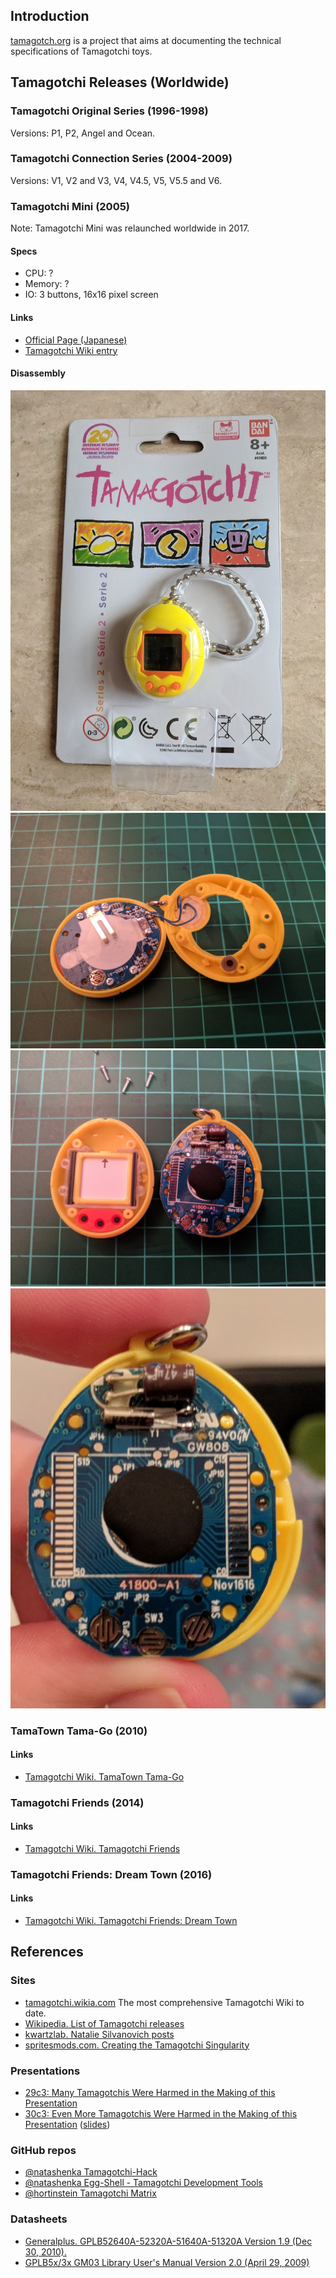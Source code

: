 ## Introduction

[tamagotch.org](http://tamagotch.org) is a project that aims at documenting the technical specifications of Tamagotchi toys.

## Tamagotchi Releases (Worldwide)

### Tamagotchi Original Series (1996-1998)

Versions: P1, P2, Angel and Ocean.

### Tamagotchi Connection Series (2004-2009)

Versions: V1, V2 and V3, V4, V4.5, V5, V5.5 and V6.

### Tamagotchi Mini (2005)

Note: Tamagotchi Mini was relaunched worldwide in 2017.

#### Specs

* CPU: ?
* Memory: ?
* IO: 3 buttons, 16x16 pixel screen

#### Links

* [Official Page (Japanese)](http://tamagotch.channel.or.jp/tamagotchi/mini)
* [Tamagotchi Wiki entry](http://tamagotchi.wikia.com/wiki/Tamagotchi_Mini)

#### Disassembly

![](assets/img/IMG_20180224_134246.jpg)
![](assets/img/IMG_20180224_181646.jpg)
![](assets/img/IMG_20180224_182121.jpg)
![](assets/img/IMG_20180224_182359.jpg)

### TamaTown Tama-Go (2010)

#### Links

* [Tamagotchi Wiki. TamaTown Tama-Go](http://tamagotchi.wikia.com/wiki/TamaTown_Tama-Go)

### Tamagotchi Friends (2014)

#### Links

* [Tamagotchi Wiki. Tamagotchi Friends](http://tamagotchi.wikia.com/wiki/Tamagotchi_Friends)

### Tamagotchi Friends: Dream Town (2016)

#### Links

* [Tamagotchi Wiki. Tamagotchi Friends: Dream Town](http://tamagotchi.wikia.com/wiki/Tamagotchi_Friends:_Dream_Town_Digital_Friend)

## References

### Sites

* [tamagotchi.wikia.com](http://tamagotchi.wikia.com) The most comprehensive Tamagotchi Wiki to date.
* [Wikipedia. List of Tamagotchi releases](https://en.wikipedia.org/wiki/List_of_Tamagotchi_releases)
* [kwartzlab. Natalie Silvanovich posts](https://www.kwartzlab.ca/author/natalies)
* [spritesmods.com. Creating the Tamagotchi Singularity](http://spritesmods.com/?art=tamasingularity)

### Presentations

* [29c3: Many Tamagotchis Were Harmed in the Making of this Presentation](https://www.youtube.com/watch?v=c4PkcZScBV8)
* [30c3: Even More Tamagotchis Were Harmed in the Making of this Presentation](https://www.youtube.com/watch?v=mCt5U5ssbGU) ([slides](https://events.ccc.de/congress/2013/Fahrplan/system/attachments/2195/original/30c3_(1).pdf))

### GitHub repos

* [@natashenka Tamagotchi-Hack](https://github.com/natashenka/Tamagotchi-Hack)
* [@natashenka Egg-Shell - Tamagotchi Development Tools](https://github.com/natashenka/Egg-Shell)
* [@hortinstein Tamagotchi Matrix](https://github.com/hortinstein/tamatrix)

### Datasheets

* [Generalplus. GPLB52640A-52320A-51640A-51320A Version 1.9 (Dec 30, 2010).](http://www.generalplus.com/doc/ds/GPLB52640A-52320A-51640A-51320AV19_ds.pdf)
* [GPLB5x/3x GM03 Library User's Manual Version 2.0 (April 29, 2009)](http://www.lcis.com.tw/paper_store/paper_store/gplb5x_lb3x-GM03%20Libraryv20_user-201471313910398.pdf)
